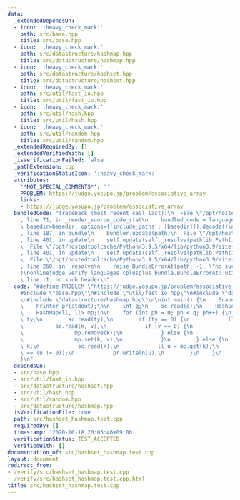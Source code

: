 ```yaml
---
data:
  _extendedDependsOn:
  - icon: ':heavy_check_mark:'
    path: src/base.hpp
    title: src/base.hpp
  - icon: ':heavy_check_mark:'
    path: src/datastructure/hashmap.hpp
    title: src/datastructure/hashmap.hpp
  - icon: ':heavy_check_mark:'
    path: src/datastructure/hashset.hpp
    title: src/datastructure/hashset.hpp
  - icon: ':heavy_check_mark:'
    path: src/util/fast_io.hpp
    title: src/util/fast_io.hpp
  - icon: ':heavy_check_mark:'
    path: src/util/hash.hpp
    title: src/util/hash.hpp
  - icon: ':heavy_check_mark:'
    path: src/util/random.hpp
    title: src/util/random.hpp
  _extendedRequiredBy: []
  _extendedVerifiedWith: []
  _isVerificationFailed: false
  _pathExtension: cpp
  _verificationStatusIcon: ':heavy_check_mark:'
  attributes:
    '*NOT_SPECIAL_COMMENTS*': ''
    PROBLEM: https://judge.yosupo.jp/problem/associative_array
    links:
    - https://judge.yosupo.jp/problem/associative_array
  bundledCode: "Traceback (most recent call last):\n  File \"/opt/hostedtoolcache/Python/3.9.5/x64/lib/python3.9/site-packages/onlinejudge_verify/documentation/build.py\"\
    , line 71, in _render_source_code_stat\n    bundled_code = language.bundle(stat.path,\
    \ basedir=basedir, options={'include_paths': [basedir]}).decode()\n  File \"/opt/hostedtoolcache/Python/3.9.5/x64/lib/python3.9/site-packages/onlinejudge_verify/languages/cplusplus.py\"\
    , line 187, in bundle\n    bundler.update(path)\n  File \"/opt/hostedtoolcache/Python/3.9.5/x64/lib/python3.9/site-packages/onlinejudge_verify/languages/cplusplus_bundle.py\"\
    , line 401, in update\n    self.update(self._resolve(pathlib.Path(included), included_from=path))\n\
    \  File \"/opt/hostedtoolcache/Python/3.9.5/x64/lib/python3.9/site-packages/onlinejudge_verify/languages/cplusplus_bundle.py\"\
    , line 401, in update\n    self.update(self._resolve(pathlib.Path(included), included_from=path))\n\
    \  File \"/opt/hostedtoolcache/Python/3.9.5/x64/lib/python3.9/site-packages/onlinejudge_verify/languages/cplusplus_bundle.py\"\
    , line 260, in _resolve\n    raise BundleErrorAt(path, -1, \"no such header\"\
    )\nonlinejudge_verify.languages.cplusplus_bundle.BundleErrorAt: util/hash.hpp:\
    \ line -1: no such header\n"
  code: "#define PROBLEM \"https://judge.yosupo.jp/problem/associative_array\"\n\n\
    #include \"base.hpp\"\n#include \"util/fast_io.hpp\"\n#include \"datastructure/hashset.hpp\"\
    \n#include \"datastructure/hashmap.hpp\"\n\nint main() {\n    Scanner sc(stdin);\n\
    \    Printer pr(stdout);\n\n    int q;\n    sc.read(q);\n    HashSet<ll> st;\n\
    \    HashMap<ll, ll> mp;\n\n    for (int ph = 0; ph < q; ph++) {\n        int\
    \ ty;\n        sc.read(ty);\n        if (ty == 0) {\n            ll k, v;\n  \
    \          sc.read(k, v);\n            if (v == 0) {\n                st.erase(k);\n\
    \                mp.remove(k);\n            } else {\n                st.insert(k);\n\
    \                mp.set(k, v);\n            }\n        } else {\n            ll\
    \ k;\n            sc.read(k);\n            ll u = mp.get(k);\n            assert(st.count(k)\
    \ == (u != 0));\n            pr.writeln(u);\n        }\n    }\n    return 0;\n\
    }\n"
  dependsOn:
  - src/base.hpp
  - src/util/fast_io.hpp
  - src/datastructure/hashset.hpp
  - src/util/hash.hpp
  - src/util/random.hpp
  - src/datastructure/hashmap.hpp
  isVerificationFile: true
  path: src/hashset_hashmap.test.cpp
  requiredBy: []
  timestamp: '2020-10-18 20:05:46+09:00'
  verificationStatus: TEST_ACCEPTED
  verifiedWith: []
documentation_of: src/hashset_hashmap.test.cpp
layout: document
redirect_from:
- /verify/src/hashset_hashmap.test.cpp
- /verify/src/hashset_hashmap.test.cpp.html
title: src/hashset_hashmap.test.cpp
---
```

